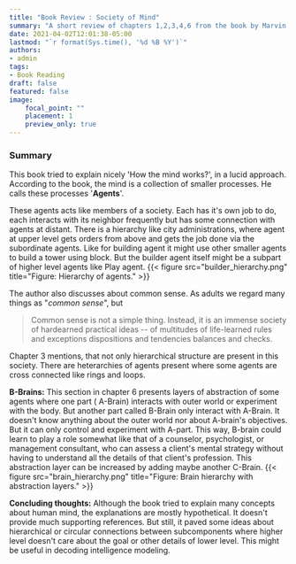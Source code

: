 ```yaml
---
title: "Book Review : Society of Mind"
summary: "A short review of chapters 1,2,3,4,6 from the book by Marvin Minsky"
date: 2021-04-02T12:01:38-05:00
lastmod: "`r format(Sys.time(), '%d %B %Y')`"
authors:
- admin
tags:
- Book Reading
draft: false
featured: false
image:
    focal_point: ""
    placement: 1
    preview_only: true
---
```


### Summary

This book tried to explain nicely 'How the mind works?', in a lucid approach. According to the book, the mind is a collection of smaller processes. He calls these processes '**Agents**'. 

These agents acts like members of a society. Each has it's own job to do, each interacts with its neighbor frequently but  has some connection with agents at distant. There is a hierarchy like city administrations, where agent at upper level gets orders from above and gets the job done via the subordinate agents. Like for building agent  it might use other smaller agents to build a tower using block. But the builder agent itself might be a subpart of higher level agents like Play agent.
{{< figure src="builder_hierarchy.png" title="Figure: Hierarchy of agents." >}}

The author also discusses about common sense. As adults we regard many things as "_common sense_", but 
> Common sense is not a simple thing. Instead, it is an immense society of hardearned practical ideas -- of multitudes of life-learned rules and exceptions dispositions and tendencies balances and checks.

Chapter 3 mentions, that not only hierarchical structure are present in this society. There are heterarchies of agents present where some agents are cross connected like rings and loops.

**B-Brains:** This section in chapter 6 presents layers of abstraction of some agents where one part ( A-Brain) interacts with outer world or experiment with the body. But another part called B-Brain only interact with A-Brain. It doesn't know anything about the outer world nor about A-brain's objectives. But it can only control and experiment with A-part. This way, B-brain could learn to play a role somewhat like that of a counselor, psychologist, or management consultant, who can assess a client's mental strategy without having to understand all the details of that client's profession. This abstraction layer can be increased by adding maybe another C-Brain.
{{< figure src="brain_hierarchy.png" title="Figure: Brain hierarchy with abstraction layers." >}}

**Concluding thoughts:**
Although the book tried to explain many concepts about human mind, the explanations are mostly hypothetical. It doesn't provide much supporting references. But still, it paved some ideas about hierarchical or circular connections between subcomponents where higher level doesn't care about the goal or other details of lower level. This might be useful in decoding intelligence modeling.
